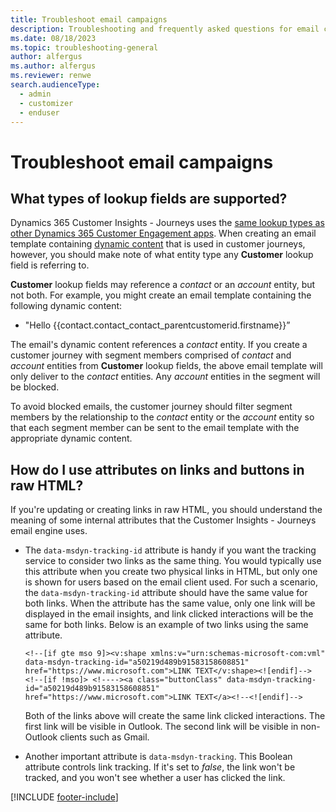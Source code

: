 ```yaml
---
title: Troubleshoot email campaigns
description: Troubleshooting and frequently asked questions for email campaigns in Dynamics 365 Customer Insights - Journeys.
ms.date: 08/18/2023
ms.topic: troubleshooting-general
author: alfergus
ms.author: alfergus
ms.reviewer: renwe
search.audienceType: 
  - admin
  - customizer
  - enduser
---
```


# Troubleshoot email campaigns

## What types of lookup fields are supported?

Dynamics 365 Customer Insights - Journeys uses the [same lookup types as other Dynamics 365 Customer Engagement apps](/dynamics365/customerengagement/on-premises/customize/types-of-fields#different-types-of-lookups). When creating an email template containing [dynamic content](dynamic-email-content.md) that is used in customer journeys, however, you should make note of what entity type any **Customer** lookup field is referring to.

**Customer** lookup fields may reference a *contact* or an *account* entity, but not both. For example, you might create an email template containing the following dynamic content:
- "Hello {{contact.contact_contact_parentcustomerid.firstname}}”

The email's dynamic content references a *contact* entity. If you create a customer journey with segment members comprised of *contact* and *account* entities from **Customer** lookup fields, the above email template will only deliver to the *contact* entities. Any *account* entities in the segment will be blocked. 

To avoid blocked emails, the customer journey should filter segment members by the relationship to the *contact* entity or the *account* entity so that each segment member can be sent to the email template with the appropriate dynamic content.

## How do I use attributes on links and buttons in raw HTML?

If you're updating or creating links in raw HTML, you should understand the meaning of some internal attributes that the Customer Insights - Journeys email engine uses.

- The `data-msdyn-tracking-id` attribute is handy if you want the tracking service to consider two links as the same thing. You would typically use this attribute when you create two physical links in HTML, but only one is shown for users based on the email client used. For such a scenario, the `data-msdyn-tracking-id` attribute should have the same value for both links. When the attribute has the same value, only one link will be displayed in the email insights, and link clicked interactions will be the same for both links. Below is an example of two links using the same attribute.

    ```
    <!--[if gte mso 9]><v:shape xmlns:v="urn:schemas-microsoft-com:vml" data-msdyn-tracking-id="a50219d489b91583158608851" href="https://www.microsoft.com">LINK TEXT</v:shape><![endif]-->
    <!--[if !mso]> <!----><a class="buttonClass" data-msdyn-tracking-id="a50219d489b91583158608851" href="https://www.microsoft.com">LINK TEXT</a><!--<![endif]-->
    ```

    Both of the links above will create the same link clicked interactions. The first link will be visible in Outlook. The second link will be visible in non-Outlook clients such as Gmail.

- Another important attribute is `data-msdyn-tracking`. This Boolean attribute controls link tracking. If it's set to *false*, the link won't be tracked, and you won't see whether a user has clicked the link.

[!INCLUDE [footer-include](./includes/footer-banner.md)]
